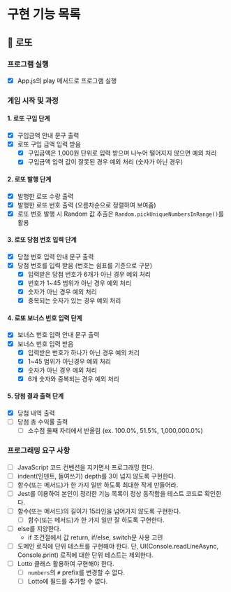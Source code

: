 # 구현 기능 목록

## 🎰 로또

### 프로그램 실행

- [x] App.js의 play 메서드로 프로그램 실행

### 게임 시작 및 과정

#### 1. 로또 구입 단계

- [x] 구입금액 안내 문구 출력
- [x] 로또 구입 금액 입력 받음
  - [x] 구입금액은 1,000원 단위로 입력 받으며 나누어 떨어지지 않으면 예외 처리
  - [x] 구입금액 입력 값이 잘못된 경우 예외 처리 (숫자가 아닌 경우)

#### 2. 로또 발행 단계

- [x] 발행한 로또 수량 출력
- [x] 발행한 로또 번호 출력 (오름차순으로 정렬하여 보여줌)
- [x] 로또 번호 발행 시 Random 값 추출은 `Random.pickUniqueNumbersInRange()`를 활용

#### 3. 로또 당첨 번호 입력 단계

- [x] 당첨 번호 입력 안내 문구 출력
- [x] 당첨 번호를 입력 받음 (번호는 쉼표를 기준으로 구분)
  - [x] 입력받은 당첨 번호가 6개가 아닌 경우 예외 처리
  - [x] 번호가 1~45 범위가 아닌 경우 예외 처리
  - [x] 숫자가 아닌 경우 예외 처리
  - [x] 중복되는 숫자가 있는 경우 예외 처리

#### 4. 로또 보너스 번호 입력 단계

- [x] 보너스 번호 입력 안내 문구 출력
- [x] 보너스 번호 입력 받음
  - [x] 입력받은 번호가 하나가 아닌 경우 예외 처리
  - [x] 1~45 범위가 아닌경우 예외 처리
  - [x] 숫자가 아닌 경우 예외 처리
  - [x] 6개 숫자와 중복되는 경우 예외 처리

#### 5. 당첨 결과 출력 단계

- [x] 당첨 내역 출력
- [ ] 당첨 총 수익률 출력
  - [ ] 소수점 둘째 자리에서 반올림 (ex. 100.0%, 51.5%, 1,000,000.0%)

### 프로그래밍 요구 사항

- [ ] JavaScript 코드 컨벤션을 지키면서 프로그래밍 한다.
- [ ] indent(인덴트, 들여쓰기) depth를 3이 넘지 않도록 구현한다.
- [ ] 함수(또는 메서드)가 한 가지 일만 하도록 최대한 작게 만들어라.
- [ ] Jest를 이용하여 본인이 정리한 기능 목록이 정상 동작함을 테스트 코드로 확인한다.
- [ ] 함수(또는 메서드)의 길이가 15라인을 넘어가지 않도록 구현한다.
  - [ ] 함수(또는 메서드)가 한 가지 일만 잘 하도록 구현한다.
- [ ] else를 지양한다.
  - if 조건절에서 값 return, if/else, switch문 사용 고민
- [ ] 도메인 로직에 단위 테스트를 구현해야 한다. 단, UI(Console.readLineAsync, Console.print) 로직에 대한 단위 테스트는 제외한다.
- [ ] Lotto 클래스 활용하여 구현해야 한다.
  - [ ] `numbers`의 `#` prefix를 변경할 수 없다.
  - [ ] Lotto에 필드를 추가할 수 없다.

